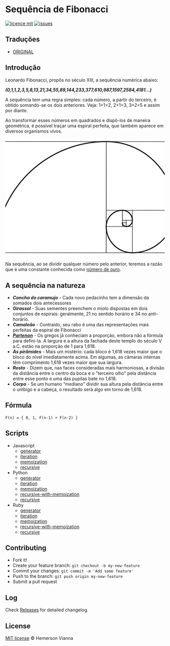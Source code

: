 # Sequência de Fibonacci

[![licence mit](https://img.shields.io/badge/license-MIT-blue.svg?style=flat-square)](http://hemersonvianna.mit-license.org/)
[![issues](https://img.shields.io/github/issues/math-solutions/math-fibonacci-sequence.svg?style=flat-square)](https://github.com/math-solutions/math-fibonacci-sequence/issues)

## Traduções

* [ORIGINAL](https://github.com/math-solutions/math-fibonacci-sequence/)

## Introdução

Leonardo Fibonacci, propôs no século XIII, a sequência numérica abaixo:

***(0,1,1,2,3,5,8,13,21,34,55,89,144,233,377,610,987,1597,2584,4181...)***

A sequência tem uma regra simples: cada número, a partir do terceiro, é obtido somando-se os dois anteriores. Veja: 1+1=2, 2+1=3, 3+2=5 e assim por diante.

Ao transformar esses números em quadrados e dispô-los de maneira geométrica, é possível traçar uma espiral perfeita, que também aparece em diversos organismos vivos.

![Espiral fibonacci](source/img/espiral-fibonacci.svg)

Na sequência, ao se dividir qualquer número pelo anterior, teremos a razão que é uma constante conhecida como [número de ouro](https://pt.wikipedia.org/wiki/Propor%C3%A7%C3%A3o_%C3%A1urea).


## A sequência na natureza

- ***Concha do caramujo*** - Cada novo pedacinho tem a dimensão da somados dois antecessores
- ***Girassol*** - Suas sementes preenchem o miolo dispostas em dois conjuntos de espirais: geralmente, 21 no sentido horário e 34 no anti-horário.
- ***Camaleão*** - Contraído, seu rabo é uma das representações mais perfeitas da espiral de Fibonacci
- ***[Partenon](https://pt.wikipedia.org/wiki/Partenon)*** - Os gregos já conheciam a proporção, embora não a fórmula para defini-la. A largura e a altura da fachada deste templo do século V a.C. estão na proporção de 1 para 1,618.
- ***As pirâmides*** - Mais um mistério: cada bloco é 1,618 vezes maior que o bloco do nível imediatamente acima. Em algumas, as câmaras internas têm comprimento 1,618 vezes maior que sua largura.
- ***Rosto*** - Dizem que, nas faces consideradas mais harmoniosas, a divisão da distância entre o centro da boca e o "terceiro olho" pela distância entre esse ponto e uma das pupilas bate no 1,618.
- ***Corpo*** - Se um humano “mediano” dividir sua altura pela distância entre o umbigo e a cabeça, o resultado será algo em torno de 1,618.


## Fórmula

```
F(n) = { 0, 1, F(n-1) + F(n-2) }
```

## Scripts

- Javascript
  - [generator](javascript/generator.js)
  - [iteration](javascript/iteration.js)
  - [memoization](javascript/memoization.js)
  - [recursive](javascript/recursive.js)
- Python
  - [generator](python/generator.py)
  - [iteration](python/iteration.py)
  - [memoization](python/memoization.py)
  - [recursive-with-memoization](python/recursive-with-memoization.py)
  - [recursive](python/recursive.py)
- Ruby
  - [generator](ruby/generator.rb)
  - [iteration](ruby/iteration.rb)
  - [memoization](ruby/memoization.rb)
  - [recursive-with-memoization](ruby/recursive-with-memoization.rb)
  - [recursive](ruby/recursive.rb)



## Contributing

- Fork it!
- Create your feature branch: `git checkout -b my-new-feature`
- Commit your changes: `git commit -m 'Add some feature'`
- Push to the branch: `git push origin my-new-feature`
- Submit a pull request

## Log

Check [Releases](https://github.com/math-solutions/math-fibonacci-sequence/releases) for detailed changelog.

## License

[MIT license](http://hemersonvianna.mit-license.org/) © Hemerson Vianna
